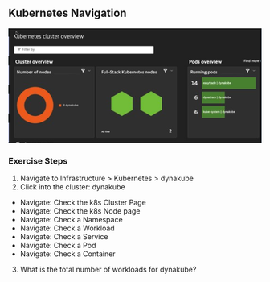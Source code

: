 ## Kubernetes Navigation 

![Navigation](../../../assets/images/06_01_k8s_navigation.png)


### Exercise Steps

1. Navigate to Infrastructure > Kubernetes > dynakube 
2. Click into the cluster: dynakube 

* Navigate: Check the k8s Cluster Page​
* Navigate: Check the k8s Node page​
* Navigate: Check a Namespace​
* Navigate: Check a Workload​
* Navigate: Check a Service​
* Navigate: Check a Pod​
* Navigate: Check a Container

3. What is the total number of workloads for dynakube? 
